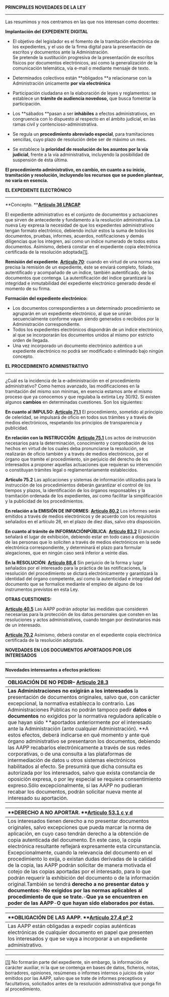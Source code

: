 **PRINCIPALES NOVEDADES DE LA LEY**

---

Las resumimos y nos centramos en las que nos interesan como docentes:

**Implantación del** **EXPEDIENTE DIGITAL**

* El objetivo del legislador es el fomento de la tramitación electrónica de los expedientes, y el uso de la firma digital para la presentación de escritos y documentos ante la Administración.  
  Se pretende la sustitución progresiva de la presentación de escritos físicos por documentos electrónicos, así como la generalización de la comunicación telemática, vía e-mail o mediante mensaje de texto.

* Determinados colectivos están **obligados **a relacionarse con la Administración únicamente **por vía electrónica**

* Participación ciudadana en la elaboración de leyes y reglamentos: se establece un **trámite de audiencia novedoso,** que busca fomentar la participación.

* Los **sábados **pasan a ser **inhábiles** a efectos administrativos, en congruencia con lo dispuesto al respecto en el ámbito judicial, en las ramas civil y contencioso-administrativa.

* Se regula un **procedimiento abreviado especial**, para tramitaciones sencillas, cuyo plazo de resolución debe ser de máximo un mes.

* Se establece la **prioridad de resolución de los asuntos por la vía judicial**, frente a la vía administrativa, incluyendo la posibilidad de suspensión de ésta última.

**El procedimiento administrativo, en cambio, en cuanto a su inicio, tramitación y resolución, incluyendo los recursos que se pueden plantear, no varía en esencia.**

**EL EXPEDIENTE ELECTRÓNICO**

---

**Concepto. **[**Artículo 36 LPACAP**](https://www.boe.es/buscar/act.php?id=BOE-A-2015-10565&tn=1&p=20151002#a36)

El expediente administrativo es el conjunto de documentos y actuaciones que sirven de antecedente y fundamento a la resolución administrativa. La nueva Ley expresa la necesidad de que los expedientes administrativos tengan formato electrónico, debiendo incluir estos la suma de todos los documentos, pruebas, informes, acuerdos, notificaciones y demás diligencias que los integren, así como un índice numerado de todos estos documentos. Asimismo, deberá constar en el expediente copia electrónica certificada de la resolución adoptada[\[1\]](#_ftn1).

**Remisión del expediente**. [**Artículo 70**](https://www.boe.es/buscar/act.php?id=BOE-A-2015-10565&tn=1&p=20151002#a70): cuando en virtud de una norma sea precisa la remisión de un expediente, éste se enviará completo, foliado, autentificado y acompañado de un índice, también autentificado, de los documentos que contenga. La autentificación del índice garantizará la integridad e inmutabilidad del expediente electrónico generado desde el momento de su firma.

**Formación del expediente electrónico:**

* Los documentos correspondientes a un determinado procedimiento se agruparán en un expediente electrónico, al que se unirán secuencialmente conforme vayan siendo generados o recibidos por la Administración correspondiente.
* Todos los expedientes electrónicos dispondrán de un índice electrónico, al que se incorporarán los documentos unidos al mismo por estricto orden de llegada.
* Una vez incorporado un documento electrónico auténtico a un expediente electrónico no podrá ser modificado o eliminado bajo ningún concepto.

**EL PROCEDIMIENTO ADMINISTRATIVO**

---

¿Cuál es la incidencia de la e-administración en el procedimiento administrativo? Como hemos avanzado, las modificaciones en la tramitación del mismo son mínimas, en esencia estamos ante el mismo proceso que ya conocemos y que regulaba la extinta Ley 30/92. Sí existen algunos **cambios** en determinadas cuestiones. Son los siguientes:

**En cuanto al IMPULSO**: [**Artículo 71.1**](https://www.boe.es/buscar/act.php?id=BOE-A-2015-10565&tn=1&p=20151002#a70) El procedimiento, sometido al principio de celeridad, se impulsará de oficio en todos sus trámites y a través de medios electrónicos, respetando los principios de transparencia y publicidad.

**En relación con la INSTRUCCIÓN**: [**Artículo 75.1**](https://www.boe.es/buscar/act.php?id=BOE-A-2015-10565&tn=1&p=20151002#a75) Los actos de instrucción necesarios para la determinación, conocimiento y comprobación de los hechos en virtud de los cuales deba pronunciarse la resolución, se realizarán de oficio también y a través de medios electrónicos, por el órgano que tramite el procedimiento, sin perjuicio del derecho de los interesados a proponer aquellas actuaciones que requieran su intervención o constituyan trámites legal o reglamentariamente establecidos.

**Artículo 75.2** Las aplicaciones y sistemas de información utilizados para la instrucción de los procedimientos deberán garantizar el control de los tiempos y plazos, la identificación de los órganos responsables y la tramitación ordenada de los expedientes, así como facilitar la simplificación y la publicidad de los procedimientos.

**En relación a la EMISIÓN DE INFORMES**: [**Artículo 80.2**](https://www.boe.es/buscar/act.php?id=BOE-A-2015-10565&tn=1&p=20151002#a80) Los informes serán emitidos a través de medios electrónicos y de acuerdo con los requisitos señalados en el artículo 26, en el plazo de diez días, salvo otra disposición.

**En cuanto al trámite de INFORMACIÓNPÚBLICA**: [**Artículo 83.2**](https://www.boe.es/buscar/act.php?id=BOE-A-2015-10565&tn=1&p=20151002#a83) El anuncio señalará el lugar de exhibición, debiendo estar en todo caso a disposición de las personas que lo soliciten a través de medios electrónicos en la sede electrónica correspondiente, y determinará el plazo para formular alegaciones, que en ningún caso será inferior a veinte días.

**En la RESOLUCIÓN**: [**Artículo 88.4**](https://www.boe.es/buscar/act.php?id=BOE-A-2015-10565&tn=1&p=20151002#a88) Sin perjuicio de la forma y lugar señalados por el interesado para la práctica de las notificaciones, la resolución del procedimiento se dictará electrónicamente y garantizará la identidad del órgano competente, así como la autenticidad e integridad del documento que se formalice mediante el empleo de alguno de los instrumentos previstos en esta Ley.

**OTRAS CUESTIONES:**

[**Artículo 40.5**](https://www.boe.es/buscar/act.php?id=BOE-A-2015-10565&tn=1&p=20151002#a40) Las AAPP podrán adoptar las medidas que consideren necesarias para la protección de los datos personales que consten en las resoluciones y actos administrativos, cuando tengan por destinatarios más de un interesado.

[**Artículo 70.2**](https://www.boe.es/buscar/act.php?id=BOE-A-2015-10565&tn=1&p=20151002#a70) Asimismo, deberá constar en el expediente copia electrónica certificada de la resolución adoptada.

**NOVEDADES EN LOS DOCUMENTOS APORTADOS POR LOS INTERESADOS**

---

**Novedades interesantes a efectos prácticos:**

| **OBLIGACIÓN DE NO PEDIR**– [**Artículo 28.3**](https://www.boe.es/buscar/act.php?id=BOE-A-2015-10565&tn=1&p=20151002#a28) |
| :--- |
| **Las Administraciones no exigirán a los interesados** la presentación de documentos originales, salvo que, con carácter excepcional, la normativa establezca lo contrario. Las Administraciones Públicas no podrán tampoco pedir **datos o documentos** no exigidos por la normativa reguladora aplicable o que hayan sido **aportados anteriormente por el interesado ante la Administración \(ante cualquier Administración\). **A estos efectos, deberá indicarse en qué momento y ante qué órgano administrativo se presentaron los documentos, debiendo las AAPP recabarlos electrónicamente a través de sus redes corporativas, o  de una consulta a las plataformas de intermediación de datos u otros sistemas electrónicos habilitados al efecto. Se presumirá que dicha consulta es autorizada por los interesados, salvo que exista constancia de oposición expresa, o por ley especial se requiera consentimiento expreso.Sólo excepcionalmente, si las AAPP no pudieran recabar los documentos, podrán solicitar nueva mente al interesado su aportación. |

| **DERECHO A NO APORTAR. **[**Artículo 53.1 c y d**](https://www.boe.es/buscar/act.php?id=BOE-A-2015-10565&tn=1&p=20151002#a53) |
| :--- |
| Los interesados tienen derecho a no presentar documentos originales, salvo excepciones que pueda marcar la norma de aplicación, en cuyo caso tendrán derecho a la obtención de copia autenticada del documento. En este caso, la copia electrónica resultante reflejará expresamente esta circunstancia. Excepcionalmente, cuando la relevancia del documento en el procedimiento lo exija, o existan dudas derivadas de la calidad de la copia, las AAPP podrán solicitar de manera motivada el cotejo de las copias aportadas por el interesado, para lo que podrán requerir la exhibición del documento o de la información original.También se tendrá **derecho a no presentar datos y documentos:**-**No exigidos por las normas aplicables al procedimiento de que se trate.**-**Que ya se encuentren en poder de las AAPP**-**O que hayan sido elaborados por éstas.** |

| **OBLIGACIÓN DE LAS AAPP. **[**Artículo 27.4 pº 2**](https://www.boe.es/buscar/act.php?id=BOE-A-2015-10565&tn=1&p=20151002#a27) |
| :--- |
| Las AAPP están obligadas a expedir copias auténticas electrónicas de cualquier documento en papel que presenten los interesados y que se vaya a incorporar a un expediente administrativo. |

---

[\[1\]](#_ftnref1) No formarán parte del expediente, sin embargo, la información de carácter auxiliar, ni la que se contenga en bases de datos, ficheros, notas, borradores, opiniones, resúmenes o informes internos o juicios de valor emitidos por las AAPP, salvo que se trate de informes preceptivos y facultativos, solicitados antes de la resolución administrativa que ponga fin al procedimiento.

